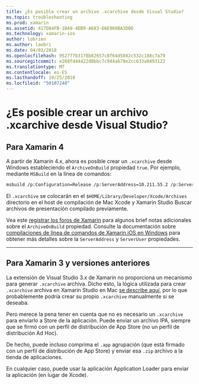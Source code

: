 ```yaml
---
title: ¿Es posible crear un archivo .xcarchive desde Visual Studio?
ms.topic: troubleshooting
ms.prod: xamarin
ms.assetid: 417D84FB-1BA9-4DB9-A683-66E960BA3D0D
ms.technology: xamarin-ios
author: lobrien
ms.author: laobri
ms.date: 04/03/2018
ms.openlocfilehash: 952777b3178b82657c8f64d5882c532c188c7a79
ms.sourcegitcommit: e268fd44422d0bbc7c944a678e2cc633a0493122
ms.translationtype: MT
ms.contentlocale: es-ES
ms.lasthandoff: 10/25/2018
ms.locfileid: "50107240"
---
```

# <a name="is-it-possible-to-create-a-xcarchive-archive-from-visual-studio"></a>¿Es posible crear un archivo .xcarchive desde Visual Studio?

## <a name="for-xamarin-4"></a>Para Xamarin 4

A partir de Xamarin 4.x, ahora es posible crear un `.xcarchive` desde Windows estableciendo el `ArchiveOnBuild` propiedad `true`. Por ejemplo, mediante `MSBuild` en la línea de comandos:

```bash
msbuild /p:Configuration=Release /p:ServerAddress=10.211.55.2 /p:ServerUser=xamUser /p:Platform=iPhone /p:ArchiveOnBuild=true /t:"Build" MyProject.csproj
```

El `.xcarchive` se colocarán en el `$HOME/Library/Developer/Xcode/Archives` directorio en el host de compilación de Mac Xcode y Xamarin Studio Buscar archivos de presentación compilado previamente.

Vea este [registrar los foros de Xamarin](https://forums.xamarin.com/discussion/comment/156635/#Comment_156635) para algunos brief notas adicionales sobre el `ArchiveOnBuild` propiedad. Consulte la documentación sobre [compilaciones de línea de comandos de Xamarin.iOS en Windows](~/ios/get-started/installation/windows/connecting-to-mac/index.md) para obtener más detalles sobre la `ServerAddress` y `ServerUser` propiedades.

* * *

## <a name="for-xamarin-3-and-earlier"></a>Para Xamarin 3 y versiones anteriores

La extensión de Visual Studio 3.x de Xamarin no proporciona un mecanismo para generar `.xcarchive` archiva. Dicho esto, la lógica utilizada para crear `.xcarchive` archiva en Xamarin Studio en Mac [se describe aquí](https://bugzilla.xamarin.com/show_bug.cgi?id=35#c5), por lo que probablemente podría crear su propio `.xcarchive` manualmente si se deseaba.

Pero merece la pena tener en cuenta que no es necesario un `.xcarchive` para enviarlo a Store de la aplicación. Puede enviar un archivo IPA, siempre que se firmó con un perfil de distribución de App Store (no un perfil de distribución Ad Hoc).

De hecho, puede incluso comprima el `.app` agrupación (que está firmado con un perfil de distribución de App Store) y enviar esa `.zip` archivo a la tienda de aplicaciones.

En cualquier caso, puede usar la aplicación Application Loader para enviar la aplicación (en lugar de Xcode).

